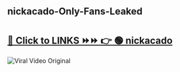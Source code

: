 
 ## nickacado-Only-Fans-Leaked

# <h2><a href="https://clipsfans.com/nickacado&ref=git">🔗 Click to LINKS ⏩⏩ 👉 🟢 nickacado </a></h2>

<a href="https://clipsfans.com/nickacado&ref=git" rel="nofollow" data-target="animated-image.originalLink"><img src="https://i.ibb.co.com/xMMVF88/686577567.gif" alt="Viral Video Original" style="max-width: 100%; display: inline-block;" data-target="animated-image.originalImage"></a>

